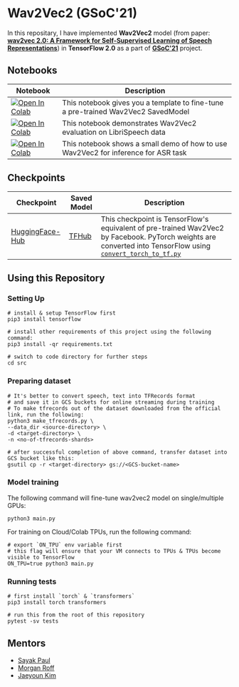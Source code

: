 # Wav2Vec2 (GSoC'21)

In this repositary, I have implemented **Wav2Vec2** model (from paper: [**wav2vec 2.0: A Framework for Self-Supervised Learning of Speech Representations**](https://arxiv.org/abs/2006.11477)) in **TensorFlow 2.0** as a part of [**GSoC'21**](https://summerofcode.withgoogle.com/) project.

## Notebooks

| Notebook | Description |
|------------|-------------|
| <a href="https://colab.research.google.com/github/vasudevgupta7/gsoc-wav2vec2/blob/main/notebooks/wav2vec2_saved_model_finetuning.ipynb" target="_parent"><img src="https://colab.research.google.com/assets/colab-badge.svg" alt="Open In Colab"/></a> | This notebook gives you a template to fine-tune a pre-trained Wav2Vec2 SavedModel |
| <a href="https://colab.research.google.com/github/vasudevgupta7/gsoc-wav2vec2/blob/main/notebooks/librispeech-evaluation.ipynb" target="_parent"><img src="https://colab.research.google.com/assets/colab-badge.svg" alt="Open In Colab"/></a> | This notebook demonstrates Wav2Vec2 evaluation on LibriSpeech data |
| <a href="https://colab.research.google.com/github/vasudevgupta7/gsoc-wav2vec2/blob/main/notebooks/wav2vec2-inference.ipynb" target="_parent"><img src="https://colab.research.google.com/assets/colab-badge.svg" alt="Open In Colab"/></a> | This notebook shows a small demo of how to use Wav2Vec2 for inference for ASR task |

## Checkpoints

| Checkpoint | Saved Model | Description |
|------------|-------------|-------------|
| [HuggingFace-Hub](https://hf.co/vasudevgupta/gsoc-wav2vec2) | [TFHub](https://tfhub.dev/vasudevgupta7/wav2vec2/1) | This checkpoint is TensorFlow's equivalent of pre-trained Wav2Vec2 by Facebook. PyTorch weights are converted into TensorFlow using [`convert_torch_to_tf.py`](src/convert_torch_to_tf.py) |

## Using this Repository

### Setting Up

```shell
# install & setup TensorFlow first
pip3 install tensorflow

# install other requirements of this project using the following command:
pip3 install -qr requirements.txt

# switch to code directory for further steps
cd src
```

### Preparing dataset

```shell
# It's better to convert speech, text into TFRecords format
# and save it in GCS buckets for online streaming during training
# To make tfrecords out of the dataset downloaded from the official link, run the following:
python3 make_tfrecords.py \
--data_dir <source-directory> \
-d <target-directory> \
-n <no-of-tfrecords-shards>

# after successful completion of above command, transfer dataset into GCS bucket like this:
gsutil cp -r <target-directory> gs://<GCS-bucket-name>
```

### Model training

The following command will fine-tune wav2vec2 model on single/multiple GPUs:

```shell
python3 main.py
```

For training on Cloud/Colab TPUs, run the following command:

```shell
# export `ON_TPU` env variable first
# this flag will ensure that your VM connects to TPUs & TPUs become visible to TensorFlow
ON_TPU=true python3 main.py
```

### Running tests

```shell
# first install `torch` & `transformers`
pip3 install torch transformers

# run this from the root of this repository
pytest -sv tests
```

## Mentors

* [Sayak Paul](https://github.com/sayakpaul)
* [Morgan Roff](https://github.com/MorganR)
* [Jaeyoun Kim](https://github.com/jaeyounkim)
